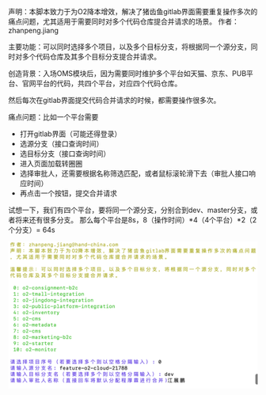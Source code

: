 声明：本脚本致力于为O2降本增效，解决了猪齿鱼gitlab界面需要重复操作多次的痛点问题，尤其适用于需要同时对多个代码仓库提合并请求的场景。 作者：zhanpeng.jiang
<p>主要功能：可以同时选择多个项目，以及多个目标分支，将根据同一个源分支，同时对多个代码仓库及其多个目标分支提合并请求。</p>
<p>创造背景：入场OMS模块后，因为需要同时维护多个平台如天猫、京东、PUB平台、官网平台的代码，共四个平台，对应四个代码仓库。</p>
<p>然后每次在gitlab界面提交代码合并请求的时候，都需要操作很多次。</p>

痛点问题：比如一个平台需要
- 打开gitlab界面（可能还得登录）
- 选源分支（接口查询时间）
- 选目标分支（接口查询时间）
- 进入页面加载转圈圈
- 选择审批人，还需要根据名称筛选匹配，或者鼠标滚轮滑下去（审批人接口响应时间）
- 再点击一个按钮，提交合并请求

试想一下，我们有四个平台，要将同一个源分支，分别合到dev、master分支，或者将来还有很多分支。 那么每个平台是8s，8（操作时间）*4（4个平台）*2（2个分支）= 64s

![img.png](img.png)